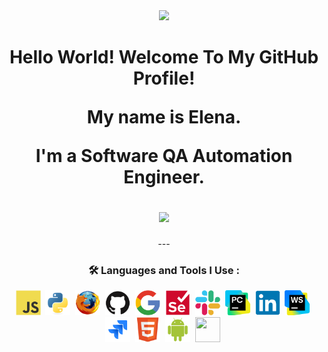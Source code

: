 <div id="header" align="center">
  <img src= "https://github.com/user-attachments/assets/8c56c7a3-594c-4233-84c2-d065bdaad1a4" width="300"/>
</div>
<div id="badges">
 
  <h1>
   <div id="header" align="center">
  Hello World! Welcome To My GitHub Profile! 
     
   My name is Elena. 
   
   I'm a Software QA Automation Engineer. 
  
  <img src="https://media2.giphy.com/media/v1.Y2lkPTc5MGI3NjExYmV4Y3ZhYWo2bTB2eXc3M2hyaDliOW10N2d0eG1qNWc1ajRhMHhwayZlcD12MV9pbnRlcm5hbF9naWZfYnlfaWQmY3Q9Zw/y34VPqGjuMbx00Fxc9/giphy.gif" width="100px"/>
  
 </div>
</h1>
  
</div>

<div align="center">
  ---

### :hammer_and_wrench: Languages and Tools I Use :
<div>


 
 <img src="https://github.com/devicons/devicon/blob/master/icons/javascript/javascript-original.svg"  width="40" height="40"/>&nbsp;
   <img src="https://github.com/devicons/devicon/blob/master/icons/python/python-original.svg"  width="40" height="40"/>&nbsp;
    <img src="https://github.com/devicons/devicon/blob/master/icons/firefox/firefox-original.svg"  width="40" height="40"/>&nbsp;
    <img src="https://github.com/devicons/devicon/blob/master/icons/github/github-original.svg"  width="40" height="40"/>&nbsp;
    <img src="https://github.com/devicons/devicon/blob/master/icons/google/google-original.svg"  width="40" height="40"/>&nbsp;
    <img src="https://github.com/devicons/devicon/blob/master/icons/selenium/selenium-original.svg" width="40" height="40"/>&nbsp;
    <img src="https://github.com/devicons/devicon/blob/master/icons/slack/slack-original.svg"  width="40" height="40"/>&nbsp;
    <img src="https://github.com/devicons/devicon/blob/master/icons/pycharm/pycharm-original.svg"  width="40" height="40"/>&nbsp;
    <img src="https://github.com/devicons/devicon/blob/master/icons/linkedin/linkedin-original.svg"  width="40" height="40"/>&nbsp;
    <img src="https://github.com/devicons/devicon/blob/master/icons/webstorm/webstorm-original.svg"  width="40" height="40"/>&nbsp;
    <img src="https://github.com/devicons/devicon/blob/master/icons/jira/jira-original.svg"  width="40" height="40"/>&nbsp;
    <img src="https://github.com/devicons/devicon/blob/master/icons/html5/html5-original.svg" width="40" height="40"/>&nbsp;
    <img src="https://github.com/devicons/devicon/blob/master/icons/android/android-original.svg"  width="40" height="40"/>&nbsp;
    <img src="https://github.com/devicons/devicon/blob/master/icons/icons/apple/apple-original.svg"  width="40" height="40"/>&nbsp;

</div>
  
</div>

